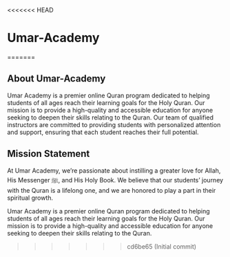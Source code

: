 <<<<<<< HEAD
# Umar-Academy
=======
## About Umar-Academy

Umar Academy is a premier online Quran program dedicated to helping students of all ages reach their learning goals for the Holy Quran. Our mission is to provide a high-quality and accessible education for anyone seeking to deepen their skills relating to the Quran. Our team of qualified instructors are committed to providing students with personalized attention and support, ensuring that each student reaches their full potential.

## Mission Statement

At Umar Academy, we’re passionate about instilling a greater love for Allah, His Messenger ﷺ, and His Holy Book. We believe that our students’ journey with the Quran is a lifelong one, and we are honored to play a part in their spiritual growth.

Umar Academy is a premier online Quran program dedicated to helping students of all ages reach their learning goals for the Holy Quran. Our mission is to provide a high-quality and accessible education for anyone seeking to deepen their skills relating to the Quran.


 
>>>>>>> cd6be65 (Initial commit)
